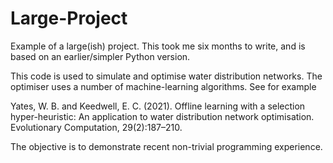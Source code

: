 # Large-Project
Example of a large(ish) project. This took me six months to write, and is based on an earlier/simpler Python version.

This code is used to simulate and optimise water distribution networks.
The optimiser uses a number of machine-learning algorithms. See for example 

Yates, W. B. and Keedwell, E. C. (2021). Offline learning with a selection hyper-heuristic: An application to water distribution network optimisation. Evolutionary Computation, 29(2):187–210.


The objective is to demonstrate recent non-trivial programming experience. 
